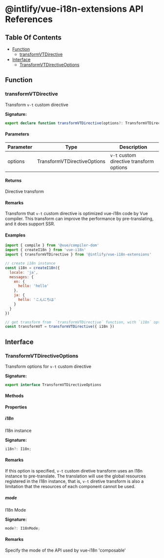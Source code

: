 # @intlify/vue-i18n-extensions API References

## Table Of Contents

- [Function](#function)
  - [transformVTDirective](#transformvtdirective)
- [Interface](#interface)
  - [TransformVTDirectiveOptions](#transformvtdirectiveoptions)

## Function

### transformVTDirective

Transform `v-t` custom directive

**Signature:**
```typescript
export declare function transformVTDirective(options?: TransformVTDirectiveOptions): DirectiveTransform;
```

#### Parameters

| Parameter | Type | Description |
| --- | --- | --- |
| options | TransformVTDirectiveOptions | `v-t` custom directive transform options |

#### Returns

 Directive transform

#### Remarks

Transform that `v-t` custom directive is optimized vue-i18n code by Vue compiler. This transform can improve the performance by pre-translating, and it does support SSR.

#### Examples


```js
import { compile } from '@vue/compiler-dom'
import { createI18n } from 'vue-i18n'
import { transformVTDirective } from '@intlify/vue-i18n-extensions'

// create i18n instance
const i18n = createI18n({
  locale: 'ja',
  messages: {
    en: {
      hello: 'hello'
    },
    ja: {
      hello: 'こんにちは'
    }
  }
})

// get transform from  `transformVTDirective` function, with `i18n` option
const transformVT = transformVTDirective({ i18n })

```



## Interface

### TransformVTDirectiveOptions

Transform options for `v-t` custom directive

**Signature:**
```typescript
export interface TransformVTDirectiveOptions 
```


#### Methods


#### Properties

##### i18n

I18n instance

**Signature:**
```typescript
i18n?: I18n;
```

#### Remarks

If this option is specified, `v-t` custom diretive transform uses an I18n instance to pre-translate. The translation will use the global resources registered in the I18n instance, that is, `v-t` diretive transform is also a limitation that the resources of each component cannot be used.

##### mode

I18n Mode

**Signature:**
```typescript
mode?: I18nMode;
```

#### Remarks

Specify the mode of the API used by vue-i18n 'composable'



